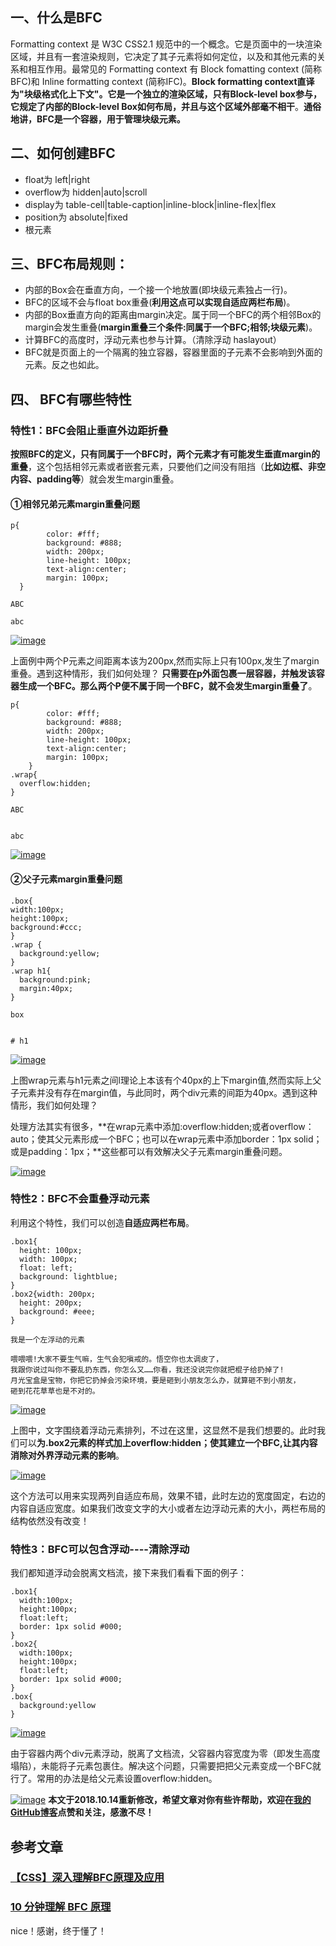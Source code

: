 ## 一、什么是BFC

Formatting context 是 W3C CSS2.1 规范中的一个概念。它是页面中的一块渲染区域，并且有一套渲染规则，它决定了其子元素将如何定位，以及和其他元素的关系和相互作用。最常见的 Formatting context 有 Block fomatting context (简称BFC)和 Inline formatting context (简称IFC)。**Block formatting context直译为"块级格式化上下文"。它是一个独立的渲染区域，只有Block-level box参与， 它规定了内部的Block-level Box如何布局，并且与这个区域外部毫不相干**。**通俗地讲，BFC是一个容器，用于管理块级元素。**

## 二、如何创建BFC

- float为 left|right
- overflow为 hidden|auto|scroll
- display为 table-cell|table-caption|inline-block|inline-flex|flex
- position为 absolute|fixed
- 根元素

## 三、BFC布局规则：

- 内部的Box会在垂直方向，一个接一个地放置(即块级元素独占一行)。
- BFC的区域不会与float box重叠(**利用这点可以实现自适应两栏布局**)。
- 内部的Box垂直方向的距离由margin决定。属于同一个BFC的两个相邻Box的margin会发生重叠(**margin重叠三个条件:同属于一个BFC;相邻;块级元素**)。
- 计算BFC的高度时，浮动元素也参与计算。（清除浮动 haslayout）
- BFC就是页面上的一个隔离的独立容器，容器里面的子元素不会影响到外面的元素。反之也如此。

## 四、 BFC有哪些特性

### 特性1：BFC会阻止垂直外边距折叠

**按照BFC的定义，只有同属于一个BFC时，两个元素才有可能发生垂直margin的重叠**，这个包括相邻元素或者嵌套元素，只要他们之间没有阻挡（**比如边框、非空内容、padding等**）就会发生margin重叠。

#### ①相邻兄弟元素margin重叠问题

    
    p{
            color: #fff;
            background: #888;
            width: 200px;
            line-height: 100px;
            text-align:center;
            margin: 100px;
      }
    
    ABC
    
    abc
    

[![image](https://camo.githubusercontent.com/fe37aa5fbca87a68d44564283e281dad5b1cdc7a/68747470733a2f2f757365722d676f6c642d63646e2e786974752e696f2f323031382f31302f31342f313636373261363666356335643562663f773d32303826683d33303626663d706e6726733d353739)](https://camo.githubusercontent.com/fe37aa5fbca87a68d44564283e281dad5b1cdc7a/68747470733a2f2f757365722d676f6c642d63646e2e786974752e696f2f323031382f31302f31342f313636373261363666356335643562663f773d32303826683d33303626663d706e6726733d353739)

上面例中两个P元素之间距离本该为200px,然而实际上只有100px,发生了margin重叠。遇到这种情形，我们如何处理？
**只需要在p外面包裹一层容器，并触发该容器生成一个BFC。那么两个P便不属于同一个BFC，就不会发生margin重叠了**。

    
    p{
            color: #fff;
            background: #888;
            width: 200px;
            line-height: 100px;
            text-align:center;
            margin: 100px;
        }
    .wrap{
      overflow:hidden;
    }
    
    ABC
    
    
    abc
    
    

[![image](https://camo.githubusercontent.com/eeffc1d3fd9d156c6029f9d47798b740764dd21e/68747470733a2f2f757365722d676f6c642d63646e2e786974752e696f2f323031382f31302f31342f313636373261363666356130623863383f773d32303526683d34303826663d706e6726733d363030)](https://camo.githubusercontent.com/eeffc1d3fd9d156c6029f9d47798b740764dd21e/68747470733a2f2f757365722d676f6c642d63646e2e786974752e696f2f323031382f31302f31342f313636373261363666356130623863383f773d32303526683d34303826663d706e6726733d363030)

#### ②父子元素margin重叠问题

    
    .box{
    width:100px;
    height:100px;
    background:#ccc;
    }
    .wrap {
      background:yellow;
    }
    .wrap h1{
      background:pink;
      margin:40px;
    }
    
    box
    
    
    # h1
    
    

[![image](https://camo.githubusercontent.com/a152747d99983769e9ddf34fad330e8e2e72842c/68747470733a2f2f757365722d676f6c642d63646e2e786974752e696f2f323031382f31302f31342f313636373261363666393534316566653f773d36323626683d31383026663d706e6726733d373434)](https://camo.githubusercontent.com/a152747d99983769e9ddf34fad330e8e2e72842c/68747470733a2f2f757365722d676f6c642d63646e2e786974752e696f2f323031382f31302f31342f313636373261363666393534316566653f773d36323626683d31383026663d706e6726733d373434)

上图wrap元素与h1元素之间l理论上本该有个40px的上下margin值,然而实际上父子元素并没有存在margin值，与此同时，两个div元素的间距为40px。遇到这种情形，我们如何处理？

处理方法其实有很多，**在wrap元素中添加:overflow:hidden;或者overflow：auto；使其父元素形成一个BFC；也可以在wrap元素中添加border：1px solid；或是padding：1px；**这些都可以有效解决父子元素margin重叠问题。

[![image](https://camo.githubusercontent.com/fed797a68dd67e17a01e318c7be9b7450dde5558/68747470733a2f2f757365722d676f6c642d63646e2e786974752e696f2f323031382f31302f31342f313636373261363666393837613865363f773d36333226683d32323626663d706e6726733d383231)](https://camo.githubusercontent.com/fed797a68dd67e17a01e318c7be9b7450dde5558/68747470733a2f2f757365722d676f6c642d63646e2e786974752e696f2f323031382f31302f31342f313636373261363666393837613865363f773d36333226683d32323626663d706e6726733d383231)

### 特性2：BFC不会重叠浮动元素

利用这个特性，我们可以创造**自适应两栏布局**。

    
    .box1{
      height: 100px;
      width: 100px;
      float: left;
      background: lightblue;
    }
    .box2{width: 200px;
      height: 200px;
      background: #eee;
    }
    
    我是一个左浮动的元素
    
    喂喂喂!大家不要生气嘛，生气会犯嗔戒的。悟空你也太调皮了，
    我跟你说过叫你不要乱扔东西，你怎么又……你看，我还没说完你就把棍子给扔掉了!
    月光宝盒是宝物，你把它扔掉会污染环境，要是砸到小朋友怎么办，就算砸不到小朋友，
    砸到花花草草也是不对的。
    

[![image](https://camo.githubusercontent.com/45002d92e4d2bca6a90491cc6f817f3771c1d385/68747470733a2f2f757365722d676f6c642d63646e2e786974752e696f2f323031382f31302f31342f313636373261363666396164613231663f773d33303126683d32303426663d706e6726733d37303337)](https://camo.githubusercontent.com/45002d92e4d2bca6a90491cc6f817f3771c1d385/68747470733a2f2f757365722d676f6c642d63646e2e786974752e696f2f323031382f31302f31342f313636373261363666396164613231663f773d33303126683d32303426663d706e6726733d37303337)

上图中，文字围绕着浮动元素排列，不过在这里，这显然不是我们想要的。此时我们可以**为.box2元素的样式加上overflow:hidden；使其建立一个BFC,让其内容消除对外界浮动元素的影响**。

[![image](https://camo.githubusercontent.com/994dff30cac2d244ceee17dc95e66c3b13a1a058/68747470733a2f2f757365722d676f6c642d63646e2e786974752e696f2f323031382f31302f31342f313636373261363731376431633161623f773d34303026683d31363226663d706e6726733d36393831)](https://camo.githubusercontent.com/994dff30cac2d244ceee17dc95e66c3b13a1a058/68747470733a2f2f757365722d676f6c642d63646e2e786974752e696f2f323031382f31302f31342f313636373261363731376431633161623f773d34303026683d31363226663d706e6726733d36393831)

这个方法可以用来实现两列自适应布局，效果不错，此时左边的宽度固定，右边的内容自适应宽度。如果我们改变文字的大小或者左边浮动元素的大小，两栏布局的结构依然没有改变！

### 特性3：BFC可以包含浮动----清除浮动

我们都知道浮动会脱离文档流，接下来我们看看下面的例子：

    
    .box1{
      width:100px;
      height:100px;
      float:left;
      border: 1px solid #000;
    }
    .box2{
      width:100px;
      height:100px;
      float:left;
      border: 1px solid #000;
    }
    .box{
      background:yellow
    }
    

[![image](https://camo.githubusercontent.com/f36e5551fae3ec3ecfb7509ba0f46bf112d92e18/68747470733a2f2f757365722d676f6c642d63646e2e786974752e696f2f323031382f31302f31342f313636373261363731383966613737363f773d32303926683d31303526663d706e6726733d373535)](https://camo.githubusercontent.com/f36e5551fae3ec3ecfb7509ba0f46bf112d92e18/68747470733a2f2f757365722d676f6c642d63646e2e786974752e696f2f323031382f31302f31342f313636373261363731383966613737363f773d32303926683d31303526663d706e6726733d373535)

由于容器内两个div元素浮动，脱离了文档流，父容器内容宽度为零（即发生高度塌陷），未能将子元素包裹住。解决这个问题，只需要把把父元素变成一个BFC就行了。常用的办法是给父元素设置overflow:hidden。

[![image](https://camo.githubusercontent.com/8b043d27977ff7d9ec08eec6ea30c5c2cf2fc9a1/68747470733a2f2f757365722d676f6c642d63646e2e786974752e696f2f323031382f31302f31342f313636373261363732653635323337643f773d36333026683d31303426663d706e6726733d343039)](https://camo.githubusercontent.com/8b043d27977ff7d9ec08eec6ea30c5c2cf2fc9a1/68747470733a2f2f757365722d676f6c642d63646e2e786974752e696f2f323031382f31302f31342f313636373261363732653635323337643f773d36333026683d31303426663d706e6726733d343039)
**本文于2018.10.14重新修改，希望文章对你有些许帮助，欢迎在[我的GitHub博客](https://github.com/ljianshu/Blog)点赞和关注，感激不尽！**

## 参考文章

### [【CSS】深入理解BFC原理及应用](https://www.jianshu.com/p/acf76871d259)

### [10 分钟理解 BFC 原理](https://zhuanlan.zhihu.com/p/25321647)

nice！感谢，终于懂了！